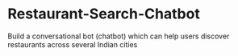 # Restaurant-Search-Chatbot
Build a conversational bot (chatbot) which can help users discover restaurants across several Indian cities
